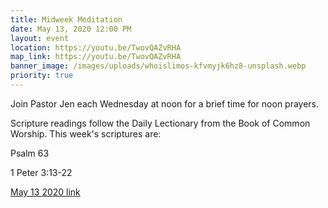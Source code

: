 ```yaml
---
title: Midweek Meditation
date: May 13, 2020 12:00 PM
layout: event
location: https://youtu.be/TwovQAZvRHA
map_link: https://youtu.be/TwovQAZvRHA
banner_image: /images/uploads/whoislimos-kfvmyjk6hz8-unsplash.webp
priority: true
---
```

Join Pastor Jen each Wednesday at noon for a brief time for noon prayers.

Scripture readings follow the Daily Lectionary from the Book of Common Worship. This week's scriptures are:

Psalm 63

1 Peter 3:13-22

[May 13 2020 link](https://youtu.be/TwovQAZvRHA)